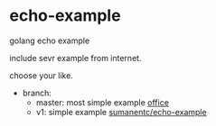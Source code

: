 # echo-example
golang echo example

include sevr example from internet.

choose your like.

* branch:
    * master: most simple example [office](https://echo.labstack.com/cookbook/hello-world)
    * v1: simple example [sumanentc/echo-example](https://github.com/sumanentc/echo-example)
